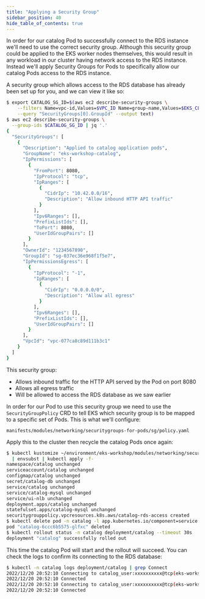 ```yaml
---
title: "Applying a Security Group"
sidebar_position: 40
hide_table_of_contents: true
---
```

 
In order for our catalog Pod to successfully connect to the RDS instance we'll need to use the correct security group. Although this security group could be applied to the EKS worker nodes themselves, this would result in any workload in our cluster having network access to the RDS instance. Instead we'll apply Security Groups for Pods to specifically allow our catalog Pods access to the RDS instance.

A security group which allows access to the RDS database has already been set up for you, and we can view it like so:

```bash
$ export CATALOG_SG_ID=$(aws ec2 describe-security-groups \
    --filters Name=vpc-id,Values=$VPC_ID Name=group-name,Values=$EKS_CLUSTER_NAME-catalog \
    --query "SecurityGroups[0].GroupId" --output text)
$ aws ec2 describe-security-groups \
  --group-ids $CATALOG_SG_ID | jq '.'
{
  "SecurityGroups": [
    {
      "Description": "Applied to catalog application pods",
      "GroupName": "eks-workshop-catalog",
      "IpPermissions": [
        {
          "FromPort": 8080,
          "IpProtocol": "tcp",
          "IpRanges": [
            {
              "CidrIp": "10.42.0.0/16",
              "Description": "Allow inbound HTTP API traffic"
            }
          ],
          "Ipv6Ranges": [],
          "PrefixListIds": [],
          "ToPort": 8080,
          "UserIdGroupPairs": []
        }
      ],
      "OwnerId": "1234567890",
      "GroupId": "sg-037ec36e968f1f5e7",
      "IpPermissionsEgress": [
        {
          "IpProtocol": "-1",
          "IpRanges": [
            {
              "CidrIp": "0.0.0.0/0",
              "Description": "Allow all egress"
            }
          ],
          "Ipv6Ranges": [],
          "PrefixListIds": [],
          "UserIdGroupPairs": []
        }
      ],
      "VpcId": "vpc-077ca8c89d111b3c1"
    }
  ]
}
```

This security group:

- Allows inbound traffic for the HTTP API served by the Pod on port 8080
- Allows all egress traffic
- Will be allowed to access the RDS database as we saw earlier

In order for our Pod to use this security group we need to use the `SecurityGroupPolicy` CRD to tell EKS which security group is to be mapped to a specific set of Pods. This is what we'll configure:

```file
manifests/modules/networking/securitygroups-for-pods/sg/policy.yaml
```

Apply this to the cluster then recycle the catalog Pods once again:

```bash
$ kubectl kustomize ~/environment/eks-workshop/modules/networking/securitygroups-for-pods/sg \
  | envsubst | kubectl apply -f-
namespace/catalog unchanged
serviceaccount/catalog unchanged
configmap/catalog unchanged
secret/catalog-db unchanged
service/catalog unchanged
service/catalog-mysql unchanged
service/ui-nlb unchanged
deployment.apps/catalog unchanged
statefulset.apps/catalog-mysql unchanged
securitygrouppolicy.vpcresources.k8s.aws/catalog-rds-access created
$ kubectl delete pod -n catalog -l app.kubernetes.io/component=service
pod "catalog-6ccc6b5575-glfxc" deleted
$ kubectl rollout status -n catalog deployment/catalog --timeout 30s
deployment "catalog" successfully rolled out
```

This time the catalog Pod will start and the rollout will succeed. You can check the logs to confirm its connecting to the RDS database:

```bash
$ kubectl -n catalog logs deployment/catalog | grep Connect
2022/12/20 20:52:10 Connecting to catalog_user:xxxxxxxxxx@tcp(eks-workshop-catalog.cjkatqd1cnrz.us-west-2.rds.amazonaws.com:3306)/catalog?timeout=5s
2022/12/20 20:52:10 Connected
2022/12/20 20:52:10 Connecting to catalog_user:xxxxxxxxxx@tcp(eks-workshop-catalog.cjkatqd1cnrz.us-west-2.rds.amazonaws.com:3306)/catalog?timeout=5s
2022/12/20 20:52:10 Connected
```
